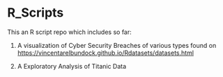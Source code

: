# R_Scripts

This an R script repo which includes so far: 


1. A visualization of Cyber Security Breaches of various types found on https://vincentarelbundock.github.io/Rdatasets/datasets.html

2. A Exploratory Analysis of Titanic Data
